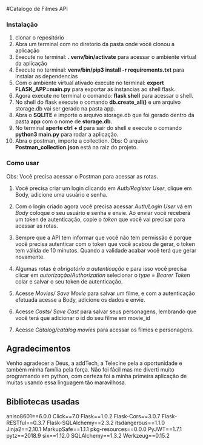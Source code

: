 #Catalogo de Filmes API

### Instalação

1. clonar o repositório
2. Abra um terminal com no diretorio da pasta onde você clonou a aplicação
3. Execute no terminal: **. venv/bin/activate** para acessar o ambiente virtual da aplicação
4. Execute no terminal: **venv/bin/pip3 install -r requirements.txt** para instalar as dependencias
5. Com o ambiente virtual ativado execute no terminal: **export FLASK_APP=main.py** para exportar as instancias ao shell flask.
6. Agora execute no terminal o comando: **flask shell** para acessar o shell.
7. No shell do flask execute o comando **db.create_all()** e um arquivo storage.db vai ser gerado na pasta app.
8. Abra o **SQLITE** e importe o arquivo storage.db que foi gerado dentro da pasta **app** com o nome de **storage.db**.
9. No terminal **aperte ctrl + d** para sair do shell e execute o comando **python3 main.py** para rodar a aplicação. 
10. Abra o postman, importe a collection. Obs: O arquivo **Postman_collection.json** está na raiz do projeto.

### Como usar 

Obs: Você precisa acessar o Postman para acessar as rotas.

1. Você precisa criar um login clicando em *Auth/Register User*, clique em Body, adicione uma usuário e senha.

2. Com o login criado agora você precisa acessar *Auth/Login User* vá em *Body* coloque o seu usuário e senha e envie. Ao enviar você receberá um token de autenticação, copie o *token* que você vai precisar para acessar as rotas. 

3. Sempre que a API tem informar que você não tem permissão é porque você precisa autenticar com o token que você acabou de gerar, o token tem válida de 10 minutos. Quando a validade acabar você terá que gerar novamente.

4. Algumas rotas é *obrigatório a autenticação* e para isso você precisa clicar em *autorização/Authorization* selecionar o *type = Bearer Token* colar e salvar o seu token de autenticação. 

5. Acesse *Movies/ Save Movie* para salvar um filme, e com a autenticação efetuada acesse a Body, adicione os dados e envie.

6. Acesse *Casts/ Save Cast* para salvar seus personagens, lembrando que você terá que adicionar o id do seu filme em movie_id

7. Acesse *Catalog/catalog movies* para acessar os filmes e personagens.

## Agradecimentos
Venho agradecer a Deus, a addTech, a Telecine pela a oportunidade e também minha família pela força.
Não foi fácil mas me diverti muito programando em python, com certeza foi a minha primeira aplicação de muitas usando essa linguagem tão maravilhosa.

## Bibliotecas usadas

aniso8601==6.0.0
Click==7.0
Flask==1.0.2
Flask-Cors==3.0.7
Flask-RESTful==0.3.7
Flask-SQLAlchemy==2.3.2
itsdangerous==1.1.0
Jinja2==2.10.1
MarkupSafe==1.1.1
pkg-resources==0.0.0
PyJWT==1.7.1
pytz==2018.9
six==1.12.0
SQLAlchemy==1.3.2
Werkzeug==0.15.2
